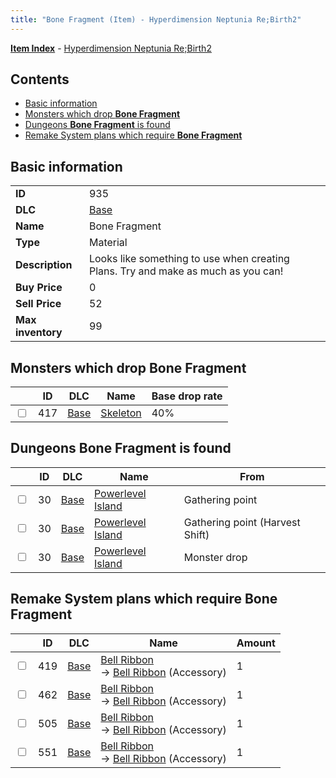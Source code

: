 ```yaml
---
title: "Bone Fragment (Item) - Hyperdimension Neptunia Re;Birth2"
---
```


[**Item Index**](/neptunia/rb2/item/index.html) - [Hyperdimension Neptunia Re;Birth2](/neptunia/rb2)

## Contents

- [Basic information](#basic-information)
- [Monsters which drop **Bone Fragment**](#monsters-which-drop-bone-fragment)
- [Dungeons **Bone Fragment** is found](#dungeons-bone-fragment-is-found)
- [Remake System plans which require **Bone Fragment**](#remake-system-plans-which-require-bone-fragment)

## Basic information

|   |   |
| -- | -- |
| **ID** | 935 |
| **DLC** | [Base](/neptunia/rb2/dlc/0-base.html) |
| **Name** | Bone Fragment |
| **Type** | Material |
| **Description** | Looks like something to use when creating Plans. Try and make as much as you can! |
| **Buy Price** | 0 |
| **Sell Price** | 52 |
| **Max inventory** | 99 |

## Monsters which drop **Bone Fragment**

|    | ID | DLC | Name | Base drop rate |
| -- | -- | --- | ---- | -------------- |
| <input type="checkbox" id="rb2-monster-0-417" class="trackbox" /> | 417 | [Base](/neptunia/rb2/dlc/0-base.html) | [Skeleton](/neptunia/rb2/monster/0-417-skeleton.html) | 40% |

## Dungeons **Bone Fragment** is found

|    | ID | DLC | Name | From |
| -- | -- | --- | ---- | ---- |
| <input type="checkbox" id="rb2-dungeon-0-30" class="trackbox" /> | 30 | [Base](/neptunia/rb2/dlc/0-base.html) | [Powerlevel Island](/neptunia/rb2/dungeon/0-30-powerlevel-island.html) | Gathering point |
| <input type="checkbox" id="rb2-dungeon-0-30" class="trackbox" /> | 30 | [Base](/neptunia/rb2/dlc/0-base.html) | [Powerlevel Island](/neptunia/rb2/dungeon/0-30-powerlevel-island.html) | Gathering point (Harvest Shift) |
| <input type="checkbox" id="rb2-dungeon-0-30" class="trackbox" /> | 30 | [Base](/neptunia/rb2/dlc/0-base.html) | [Powerlevel Island](/neptunia/rb2/dungeon/0-30-powerlevel-island.html) | Monster drop |

## Remake System plans which require **Bone Fragment**

|    | ID | DLC | Name | Amount |
| -- | -- | --- | ---- | ------ |
| <input type="checkbox" id="rb2-remake-0-419" class="trackbox" /> | 419 | [Base](/neptunia/rb2/dlc/0-base.html) | [Bell Ribbon](/neptunia/rb2/remake/0-419-bell-ribbon.html)<br />→ [Bell Ribbon](/neptunia/rb2/item/0-2336-bell-ribbon.html) (Accessory) | 1 |
| <input type="checkbox" id="rb2-remake-0-462" class="trackbox" /> | 462 | [Base](/neptunia/rb2/dlc/0-base.html) | [Bell Ribbon](/neptunia/rb2/remake/0-462-bell-ribbon.html)<br />→ [Bell Ribbon](/neptunia/rb2/item/0-2393-bell-ribbon.html) (Accessory) | 1 |
| <input type="checkbox" id="rb2-remake-0-505" class="trackbox" /> | 505 | [Base](/neptunia/rb2/dlc/0-base.html) | [Bell Ribbon](/neptunia/rb2/remake/0-505-bell-ribbon.html)<br />→ [Bell Ribbon](/neptunia/rb2/item/0-2452-bell-ribbon.html) (Accessory) | 1 |
| <input type="checkbox" id="rb2-remake-0-551" class="trackbox" /> | 551 | [Base](/neptunia/rb2/dlc/0-base.html) | [Bell Ribbon](/neptunia/rb2/remake/0-551-bell-ribbon.html)<br />→ [Bell Ribbon](/neptunia/rb2/item/0-2518-bell-ribbon.html) (Accessory) | 1 |